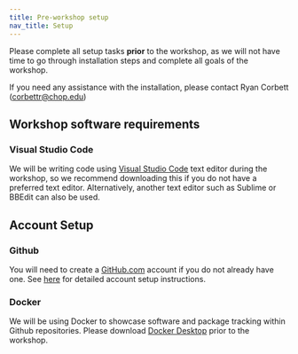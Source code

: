 ```yaml
---
title: Pre-workshop setup
nav_title: Setup
---
```


Please complete all setup tasks __prior__ to the workshop, as we will not have time to go through installation steps and complete all goals of the workshop. 

If you need any assistance with the installation, please contact Ryan Corbett (corbettr@chop.edu)

## Workshop software requirements

### Visual Studio Code

We will be writing code using [Visual Studio Code](https://code.visualstudio.com) text editor during the workshop, so we recommend downloading this if you do not have a preferred text editor. 
Alternatively, another text editor such as Sublime or BBEdit can also be used. 

## Account Setup

### Github

You will need to create a [GitHub.com](https://github.com) account if you do not already have one. See [here](https://docs.github.com/en/get-started/onboarding/getting-started-with-your-github-account) for detailed account setup instructions. 


### Docker

We will be using Docker to showcase software and package tracking within Github repositories. Please download [Docker Desktop](https://www.docker.com/products/docker-desktop/) prior to the workshop. 

